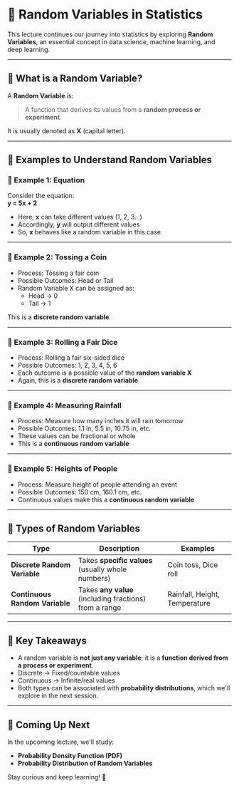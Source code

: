 # 🎲 Random Variables in Statistics

This lecture continues our journey into statistics by exploring **Random Variables**, an essential concept in data science, machine learning, and deep learning.

---

## 📌 What is a Random Variable?

A **Random Variable** is:

> A function that derives its values from a **random process or experiment**.

It is usually denoted as **X** (capital letter).

---

## 🧪 Examples to Understand Random Variables

### 🔹 Example 1: Equation  
Consider the equation:  
**y = 5x + 2**  
- Here, **x** can take different values (1, 2, 3...)  
- Accordingly, **y** will output different values  
- So, **x** behaves like a random variable in this case.

---

### 🔹 Example 2: Tossing a Coin  
- Process: Tossing a fair coin  
- Possible Outcomes: Head or Tail  
- Random Variable X can be assigned as:  
  - Head → 0  
  - Tail → 1  

This is a **discrete random variable**.

---

### 🔹 Example 3: Rolling a Fair Dice  
- Process: Rolling a fair six-sided dice  
- Possible Outcomes: 1, 2, 3, 4, 5, 6  
- Each outcome is a possible value of the **random variable X**  
- Again, this is a **discrete random variable**

---

### 🔹 Example 4: Measuring Rainfall  
- Process: Measure how many inches it will rain tomorrow  
- Possible Outcomes: 1.1 in, 5.5 in, 10.75 in, etc.  
- These values can be fractional or whole  
- This is a **continuous random variable**

---

### 🔹 Example 5: Heights of People  
- Process: Measure height of people attending an event  
- Possible Outcomes: 150 cm, 160.1 cm, etc.  
- Continuous values make this a **continuous random variable**

---

## 🔄 Types of Random Variables

| Type                     | Description                                                 | Examples                         |
|--------------------------|-------------------------------------------------------------|----------------------------------|
| **Discrete Random Variable** | Takes **specific values** (usually whole numbers)            | Coin toss, Dice roll             |
| **Continuous Random Variable** | Takes **any value** (including fractions) from a range       | Rainfall, Height, Temperature    |

---

## 🧠 Key Takeaways

- A random variable is **not just any variable**; it is a **function derived from a process or experiment**.
- Discrete → Fixed/countable values  
- Continuous → Infinite/real values  
- Both types can be associated with **probability distributions**, which we'll explore in the next session.

---

## 🔮 Coming Up Next

In the upcoming lecture, we'll study:
- **Probability Density Function (PDF)**
- **Probability Distribution of Random Variables**

Stay curious and keep learning! 🚀

